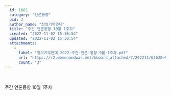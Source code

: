 ```yaml
---
  id: 1681
  category: "언론동향"
  uid: 2
  author_name: "정의기억연대"
  title: "주간 언론동향 10월 1주차"
  created: "2022-11-02 15:30:54"
  updated: "2022-11-02 15:30:54"
  attachments: 
    - 
      label: "정의기억연대_2022-주간-언론-동향_9월-1주차.pdf"
      url: "https://r2.womenandwar.net/kboard_attached/7/202211/63620e9e33b881437195.pdf"
      count: "3"
---
```

 

주간 언론동향 10월 1주차